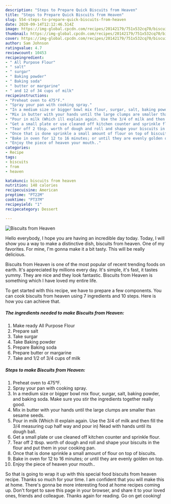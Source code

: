 ```yaml
---
description: "Steps to Prepare Quick Biscuits from Heaven"
title: "Steps to Prepare Quick Biscuits from Heaven"
slug: 554-steps-to-prepare-quick-biscuits-from-heaven
date: 2020-09-14T12:12:46.514Z
image: https://img-global.cpcdn.com/recipes/20142179/751x532cq70/biscuits-from-heaven-recipe-main-photo.jpg
thumbnail: https://img-global.cpcdn.com/recipes/20142179/751x532cq70/biscuits-from-heaven-recipe-main-photo.jpg
cover: https://img-global.cpcdn.com/recipes/20142179/751x532cq70/biscuits-from-heaven-recipe-main-photo.jpg
author: Sam Johnson
ratingvalue: 4.7
reviewcount: 10453
recipeingredient:
- " All Purpose Flour"
- " salt"
- " surgar"
- " Baking powder"
- " Baking soda"
- " butter or margarine"
- " and 12 of 34 cups of milk"
recipeinstructions:
- "Preheat oven to 475°F."
- "Spray your pan with cooking spray."
- "In a medium size or bigger bowl mix flour, surgar, salt, baking powder, and baking soda. Make sure you stir the ingredients together really good."
- "Mix in butter with your hands until the large clumps are smaller than sesame seeds."
- "Pour in milk (Which ill explain again. Use the 3/4 of milk and then fill the 3/4 measuring cup half way and pour in)  Nead with hands until its dough ball."
- "Get a small plate or use cleaned off kitchen counter and sprinkle flour."
- "Tear off 2 tbsp. worth of dough and roll and shape your biscuits in the flour and put them in your cooking pan."
- "Once that is done sprinkle a small amount of flour on top of biscuits."
- "Bake in oven for 12 to 16 minutes; or until they are evenly golden on top."
- "Enjoy the piece of heaven your mouth.."
categories:
- Recipe
tags:
- biscuits
- from
- heaven

katakunci: biscuits from heaven 
nutrition: 148 calories
recipecuisine: American
preptime: "PT22M"
cooktime: "PT37M"
recipeyield: "1"
recipecategory: Dessert

---
```



![Biscuits from Heaven](https://img-global.cpcdn.com/recipes/20142179/751x532cq70/biscuits-from-heaven-recipe-main-photo.jpg)

Hello everybody, I hope you are having an incredible day today. Today, I will show you a way to make a distinctive dish, biscuits from heaven. One of my favorites. For mine, I'm gonna make it a bit tasty. This will be really delicious.

Biscuits from Heaven is one of the most popular of recent trending foods on earth. It's appreciated by millions every day. It's simple, it's fast, it tastes yummy. They are nice and they look fantastic. Biscuits from Heaven is something which I have loved my entire life.




To get started with this recipe, we have to prepare a few components. You can cook biscuits from heaven using 7 ingredients and 10 steps. Here is how you can achieve that.

<!--inarticleads1-->

##### The ingredients needed to make Biscuits from Heaven:

1. Make ready  All Purpose Flour
1. Prepare  salt
1. Take  surgar
1. Take  Baking powder
1. Prepare  Baking soda
1. Prepare  butter or margarine
1. Take  and 1/2 of 3/4 cups of milk




<!--inarticleads2-->

##### Steps to make Biscuits from Heaven:

1. Preheat oven to 475°F.
1. Spray your pan with cooking spray.
1. In a medium size or bigger bowl mix flour, surgar, salt, baking powder, and baking soda. Make sure you stir the ingredients together really good.
1. Mix in butter with your hands until the large clumps are smaller than sesame seeds.
1. Pour in milk (Which ill explain again. Use the 3/4 of milk and then fill the 3/4 measuring cup half way and pour in)  Nead with hands until its dough ball.
1. Get a small plate or use cleaned off kitchen counter and sprinkle flour.
1. Tear off 2 tbsp. worth of dough and roll and shape your biscuits in the flour and put them in your cooking pan.
1. Once that is done sprinkle a small amount of flour on top of biscuits.
1. Bake in oven for 12 to 16 minutes; or until they are evenly golden on top.
1. Enjoy the piece of heaven your mouth..




So that is going to wrap it up with this special food biscuits from heaven recipe. Thanks so much for your time. I am confident that you will make this at home. There's gonna be more interesting food at home recipes coming up. Don't forget to save this page in your browser, and share it to your loved ones, friends and colleague. Thanks again for reading. Go on get cooking!

